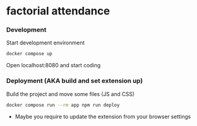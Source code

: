 # factorial attendance

### Development

Start development environment
```bash
docker compose up
```
Open localhost:8080 and start coding


### Deployment (AKA build and set extension up)

Build the project and move some files (JS and CSS)
```bash
docker compose run --rm app npm run deploy
```

* Maybe you require to update the extension from your browser settings
